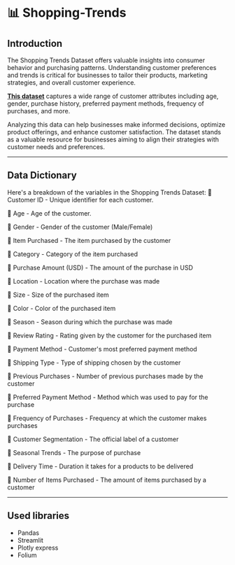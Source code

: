 # 📊 Shopping-Trends
## Introduction
The Shopping Trends Dataset offers valuable insights into consumer behavior and purchasing patterns. Understanding customer preferences and trends is critical for businesses to tailor their products, marketing strategies, and overall customer experience.

**[This dataset](Shopping_Trends.csv)** captures a wide range of customer attributes including age, gender, purchase history, preferred payment methods, frequency of purchases, and more.

Analyzing this data can help businesses make informed decisions, optimize product offerings, and enhance customer satisfaction. The dataset stands as a valuable resource for businesses aiming to align their strategies with customer needs and preferences.
____

## Data Dictionary
Here's a breakdown of the variables in the Shopping Trends Dataset:
📌 Customer ID - Unique identifier for each customer.

📌 Age - Age of the customer.

📌 Gender - Gender of the customer (Male/Female)

📌 Item Purchased - The item purchased by the customer

📌 Category - Category of the item purchased

📌 Purchase Amount (USD) - The amount of the purchase in USD

📌 Location - Location where the purchase was made

📌 Size - Size of the purchased item

📌 Color - Color of the purchased item

📌 Season - Season during which the purchase was made

📌 Review Rating - Rating given by the customer for the purchased item

📌 Payment Method - Customer's most preferred payment method

📌 Shipping Type - Type of shipping chosen by the customer

📌 Previous Purchases - Number of previous purchases made by the customer

📌 Preferred Payment Method - Method which was used to pay for the purchase

📌 Frequency of Purchases - Frequency at which the customer makes purchases

📌 Customer Segmentation - The official label of a customer

📌 Seasonal Trends - The purpose of purchase

📌 Delivery Time - Duration it takes for a products to be delivered

📌 Number of Items Purchased - The amount of items purchased by a customer
____

## Used libraries
+ Pandas
+ Streamlit
+ Plotly express
+ Folium

